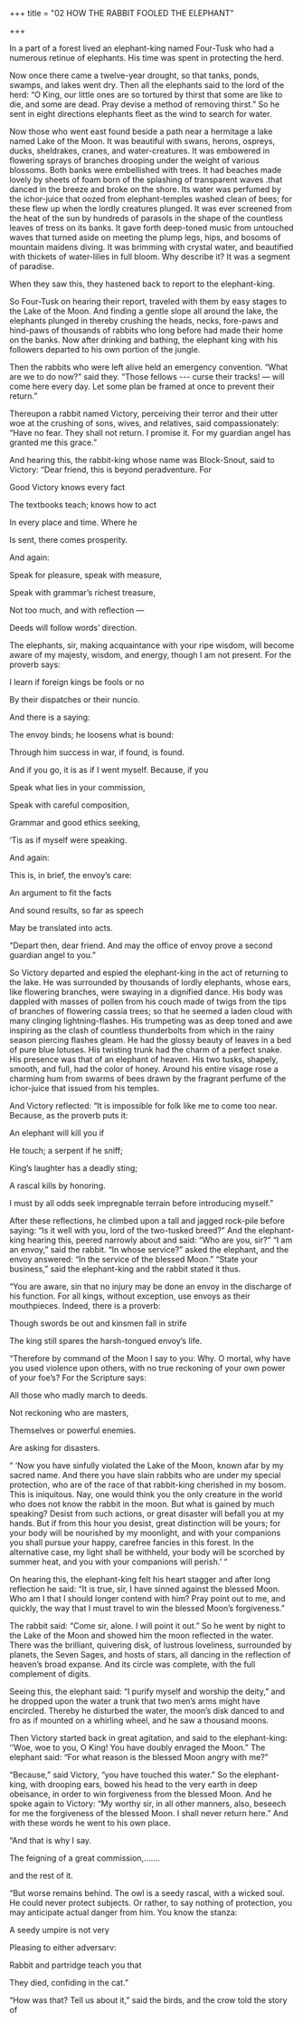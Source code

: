 +++
title = "02 HOW THE RABBIT FOOLED THE ELEPHANT"

+++

In a part of a forest lived an elephant-king named Four-Tusk who had a numerous retinue of elephants. His time was spent in protecting the herd.

Now once there came a twelve-year drought, so that tanks, ponds, swamps, and lakes went dry. Then all the elephants said to the lord of the herd: “O King, our little ones are so tortured by thirst that some are like to die, and some are dead. Pray devise a method of removing thirst.” So he sent in eight directions elephants fleet as the wind to search for water.

Now those who went east found beside a path near a hermitage a lake named Lake of the Moon. It was beautiful with swans, herons, ospreys, ducks, sheldrakes, cranes, and water-creatures. It was embowered in flowering sprays of branches drooping under the weight of various blossoms. Both banks were embellished with trees. It had beaches made lovely by sheets of foam born of the splashing of transparent waves .that danced in the breeze and broke on the shore. Its water was perfumed by the ichor-juice that oozed from elephant-temples washed clean of bees; for these flew up when the lordly creatures plunged. It was ever screened from the heat of the sun by hundreds of parasols in the shape of the countless leaves of tress on its banks. It gave forth deep-toned music from untouched waves that turned aside on meeting the plump legs, hips, and bosoms of mountain maidens diving. It was brimming with crystal water, and beautified with thickets of water-lilies in full bloom. Why describe it? It was a segment of paradise.

When they saw this, they hastened back to report to the elephant-king.

So Four-Tusk on hearing their report, traveled with them by easy stages to the Lake of the Moon. And finding a gentle slope all around the lake, the elephants plunged in thereby crushing the heads, necks, fore-paws and hind-paws of thousands of rabbits who long before had made their home on the banks. Now after drinking and bathing, the elephant king with his followers departed to his own portion of the jungle.

Then the rabbits who were left alive held an emergency convention. “What are we to do now?” said they. “Those fellows --- curse their tracks\! — will come here every day. Let some plan be framed at once to prevent their return.”

Thereupon a rabbit named Victory, perceiving their terror and their utter woe at the crushing of sons, wives, and relatives, said compassionately: “Have no fear. They shall not return. I promise it. For my guardian angel has granted me this grace.”

And hearing this, the rabbit-king whose name was Block-Snout, said to Victory: “Dear friend, this is beyond peradventure. For

Good Victory knows every fact

The textbooks teach; knows how to act

In every place and time. Where he

Is sent, there comes prosperity.

And again:

Speak for pleasure, speak with measure,

Speak with grammar’s richest treasure,

Not too much, and with reflection —

Deeds will follow words’ direction.

The elephants, sir, making acquaintance with your ripe wisdom, will become aware of my majesty, wisdom, and energy, though I am not present. For the proverb says:

I learn if foreign kings be fools or no

By their dispatches or their nuncio.

And there is a saying:

The envoy binds; he loosens what is bound:

Through him success in war, if found, is found.

And if you go, it is as if I went myself. Because, if you

Speak what lies in your commission,

Speak with careful composition,

Grammar and good ethics seeking,

‘Tis as if myself were speaking.

And again:

This is, in brief, the envoy’s care:

An argument to fit the facts

And sound results, so far as speech

May be translated into acts.

“Depart then, dear friend. And may the office of envoy prove a second guardian angel to you.”

So Victory departed and espied the elephant-king in the act of returning to the lake. He was surrounded by thousands of lordly elephants, whose ears, like flowering branches, were swaying in a dignified dance. His body was dappled with masses of pollen from his couch made of twigs from the tips of branches of flowering cassia trees; so that he seemed a laden cloud with many clinging lightning-flashes. His trumpeting was as deep toned and awe inspiring as the clash of countless thunderbolts from which in the rainy season piercing flashes gleam. He had the glossy beauty of leaves in a bed of pure blue lotuses. His twisting trunk had the charm of a perfect snake. His presence was that of an elephant of heaven. His two tusks, shapely, smooth, and full, had the color of honey. Around his entire visage rose a charming hum from swarms of bees drawn by the fragrant perfume of the ichor-juice that issued from his temples.

And Victory reflected: “It is impossible for folk like me to come too near. Because, as the proverb puts it:

An elephant will kill you if

He touch; a serpent if he sniff;

King’s laughter has a deadly sting;

A rascal kills by honoring.

I must by all odds seek impregnable terrain before introducing myself.”

After these reflections, he climbed upon a tall and jagged rock-pile before saying: “Is it well with you, lord of the two-tusked breed?” And the elephant-king hearing this, peered narrowly about and said: “Who are you, sir?” “I am an envoy,” said the rabbit. “In whose service?” asked the elephant, and the envoy answered: “In the service of the blessed Moon.” “State your business,” said the elephant-king and the rabbit stated it thus.

“You are aware, sin that no injury may be done an envoy in the discharge of his function. For all kings, without exception, use envoys as their mouthpieces. Indeed, there is a proverb:

Though swords be out and kinsmen fall in strife

The king still spares the harsh-tongued envoy’s life.

“Therefore by command of the Moon I say to you: Why. O mortal, why have you used violence upon others, with no true reckoning of your own power of your foe’s? For the Scripture says:

All those who madly march to deeds.

Not reckoning who are masters,

Themselves or powerful enemies.

Are asking for disasters.

“ ‘Now you have sinfully violated the Lake of the Moon, known afar by my sacred name. And there you have slain rabbits who are under my special protection, who are of the race of that rabbit-king cherished in my bosom. This is iniquitous. Nay, one would think you the only creature in the world who does not know the rabbit in the moon. But what is gained by much speaking? Desist from such actions, or great disaster will befall you at my hands. But if from this hour you desist, great distinction will be yours; for your body will be nourished by my moonlight, and with your companions you shall pursue your happy, carefree fancies in this forest. In the alternative case, my light shall be withheld, your body will be scorched by summer heat, and you with your companions will perish.’ “

On hearing this, the elephant-king felt his heart stagger and after long reflection he said: “It is true, sir, I have sinned against the blessed Moon. Who am I that I should longer contend with him? Pray point out to me, and quickly, the way that I must travel to win the blessed Moon’s forgiveness.”

The rabbit said: “Come sir, alone. I will point it out.” So he went by night to the Lake of the Moon and showed him the moon reflected in the water. There was the brilliant, quivering disk, of lustrous loveliness, surrounded by planets, the Seven Sages, and hosts of stars, all dancing in the reflection of heaven’s broad expanse. And its circle was complete, with the full complement of digits.

Seeing this, the elephant said: “I purify myself and worship the deity,” and he dropped upon the water a trunk that two men’s arms might have encircled. Thereby he disturbed the water, the moon’s disk danced to and fro as if mounted on a whirling wheel, and he saw a thousand moons.

Then Victory started back in great agitation, and said to the elephant-king: ‘’Woe, woe to you, O King\! You have doubly enraged the Moon.” The elephant said: “For what reason is the blessed Moon angry with me?”

“Because,” said Victory, “you have touched this water.” So the elephant-king, with drooping ears, bowed his head to the very earth in deep obeisance, in order to win forgiveness from the blessed Moon. And he spoke again to Victory: “My worthy sir, in all other manners, also, beseech for me the forgiveness of the blessed Moon. I shall never return here.” And with these words he went to his own place.

“And that is why I say.

The feigning of a great commission,.......

and the rest of it.

“But worse remains behind. The owl is a seedy rascal, with a wicked soul. He could never protect subjects. Or rather, to say nothing of protection, you may anticipate actual danger from him. You know the stanza:

A seedy umpire is not very

Pleasing to either adversarv:

Rabbit and partridge teach you that

They died, confiding in the cat.”

“How was that? Tell us about it,” said the birds, and the crow told the story of
